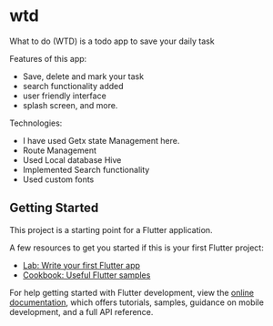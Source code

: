# wtd

What to do (WTD) is a todo app to save your daily task

Features of this app:
* Save, delete and mark your task
* search functionality added
* user friendly interface
* splash screen, and more.

Technologies:
* I have used Getx state Management here.
* Route Management
* Used Local database Hive
* Implemented Search functionality
* Used custom fonts

## Getting Started

This project is a starting point for a Flutter application.

A few resources to get you started if this is your first Flutter project:

- [Lab: Write your first Flutter app](https://docs.flutter.dev/get-started/codelab)
- [Cookbook: Useful Flutter samples](https://docs.flutter.dev/cookbook)

For help getting started with Flutter development, view the
[online documentation](https://docs.flutter.dev/), which offers tutorials,
samples, guidance on mobile development, and a full API reference.

